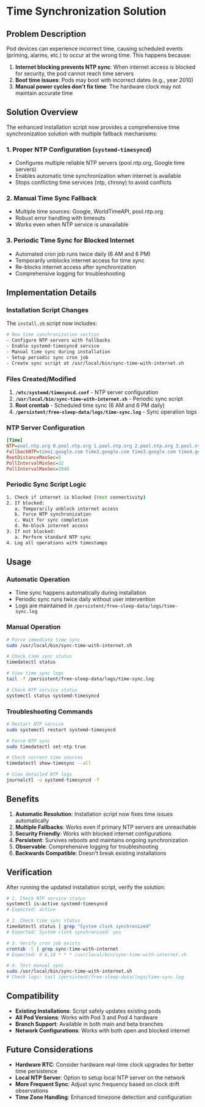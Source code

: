 # Time Synchronization Solution

## Problem Description

Pod devices can experience incorrect time, causing scheduled events (priming, alarms, etc.) to occur at the wrong time. This happens because:

1. **Internet blocking prevents NTP sync**: When internet access is blocked for security, the pod cannot reach time servers
2. **Boot time issues**: Pods may boot with incorrect dates (e.g., year 2010)
3. **Manual power cycles don't fix time**: The hardware clock may not maintain accurate time

## Solution Overview

The enhanced installation script now provides a comprehensive time synchronization solution with multiple fallback mechanisms:

### 1. **Proper NTP Configuration** (`systemd-timesyncd`)

- Configures multiple reliable NTP servers (pool.ntp.org, Google time servers)
- Enables automatic time synchronization when internet is available
- Stops conflicting time services (ntp, chrony) to avoid conflicts

### 2. **Manual Time Sync Fallback**

- Multiple time sources: Google, WorldTimeAPI, pool.ntp.org
- Robust error handling with timeouts
- Works even when NTP service is unavailable

### 3. **Periodic Time Sync for Blocked Internet**

- Automated cron job runs twice daily (6 AM and 6 PM)
- Temporarily unblocks internet access for time sync
- Re-blocks internet access after synchronization
- Comprehensive logging for troubleshooting

## Implementation Details

### Installation Script Changes

The `install.sh` script now includes:

```bash
# New time synchronization section
- Configure NTP servers with fallbacks
- Enable systemd-timesyncd service
- Manual time sync during installation
- Setup periodic sync cron job
- Create sync script at /usr/local/bin/sync-time-with-internet.sh
```

### Files Created/Modified

1. **`/etc/systemd/timesyncd.conf`** - NTP server configuration
2. **`/usr/local/bin/sync-time-with-internet.sh`** - Periodic sync script
3. **Root crontab** - Scheduled time sync (6 AM and 6 PM daily)
4. **`/persistent/free-sleep-data/logs/time-sync.log`** - Sync operation logs

### NTP Server Configuration

```ini
[Time]
NTP=pool.ntp.org 0.pool.ntp.org 1.pool.ntp.org 2.pool.ntp.org 3.pool.ntp.org
FallbackNTP=time1.google.com time2.google.com time3.google.com time4.google.com
RootDistanceMaxSec=5
PollIntervalMinSec=32
PollIntervalMaxSec=2048
```

### Periodic Sync Script Logic

```bash
1. Check if internet is blocked (test connectivity)
2. If blocked:
   a. Temporarily unblock internet access
   b. Force NTP synchronization
   c. Wait for sync completion
   d. Re-block internet access
3. If not blocked:
   a. Perform standard NTP sync
4. Log all operations with timestamps
```

## Usage

### Automatic Operation

- Time sync happens automatically during installation
- Periodic sync runs twice daily without user intervention
- Logs are maintained in `/persistent/free-sleep-data/logs/time-sync.log`

### Manual Operation

```bash
# Force immediate time sync
sudo /usr/local/bin/sync-time-with-internet.sh

# Check time sync status
timedatectl status

# View time sync logs
tail -f /persistent/free-sleep-data/logs/time-sync.log

# Check NTP service status
systemctl status systemd-timesyncd
```

### Troubleshooting Commands

```bash
# Restart NTP service
sudo systemctl restart systemd-timesyncd

# Force NTP sync
sudo timedatectl set-ntp true

# Check current time sources
timedatectl show-timesync --all

# View detailed NTP logs
journalctl -u systemd-timesyncd -f
```

## Benefits

1. **Automatic Resolution**: Installation script now fixes time issues automatically
2. **Multiple Fallbacks**: Works even if primary NTP servers are unreachable
3. **Security Friendly**: Works with blocked internet configurations
4. **Persistent**: Survives reboots and maintains ongoing synchronization
5. **Observable**: Comprehensive logging for troubleshooting
6. **Backwards Compatible**: Doesn't break existing installations

## Verification

After running the updated installation script, verify the solution:

```bash
# 1. Check NTP service status
systemctl is-active systemd-timesyncd
# Expected: active

# 2. Check time sync status
timedatectl status | grep "System clock synchronized"
# Expected: System clock synchronized: yes

# 3. Verify cron job exists
crontab -l | grep sync-time-with-internet
# Expected: 0 6,18 * * * /usr/local/bin/sync-time-with-internet.sh

# 4. Test manual sync
sudo /usr/local/bin/sync-time-with-internet.sh
# Check logs: tail /persistent/free-sleep-data/logs/time-sync.log
```

## Compatibility

- **Existing Installations**: Script safely updates existing pods
- **All Pod Versions**: Works with Pod 3 and Pod 4 hardware
- **Branch Support**: Available in both main and beta branches
- **Network Configurations**: Works with both open and blocked internet

## Future Considerations

- **Hardware RTC**: Consider hardware real-time clock upgrades for better time persistence
- **Local NTP Server**: Option to setup local NTP server on the network
- **More Frequent Sync**: Adjust sync frequency based on clock drift observations
- **Time Zone Handling**: Enhanced timezone detection and configuration
